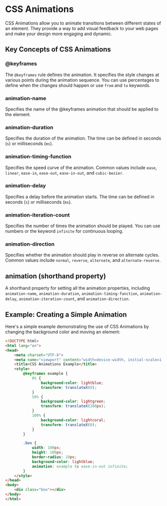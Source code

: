 # CSS Animations
CSS Animations allow you to animate transitions between different states of an element. They provide a way to add visual feedback to your web pages and make your design more engaging and dynamic.

## Key Concepts of CSS Animations
### @keyframes
The `@keyframes` rule defines the animation. It specifies the style changes at various points during the animation sequence. You can use percentages to define when the changes should happen or use `from` and `to` keywords.

### animation-name
Specifies the name of the @keyframes animation that should be applied to the element.

### animation-duration
Specifies the duration of the animation. The time can be defined in seconds (`s`) or milliseconds (`ms`).

### animation-timing-function
Specifies the speed curve of the animation. Common values include `ease`, `linear`, `ease-in`, `ease-out`, `ease-in-out`, and `cubic-bezier`.

### animation-delay
Specifies a delay before the animation starts. The time can be defined in seconds (`s`) or milliseconds (`ms`).

### animation-iteration-count
Specifies the number of times the animation should be played. You can use numbers or the keyword `infinite` for continuous looping.

### animation-direction
Specifies whether the animation should play in reverse on alternate cycles. Common values include `normal`, `reverse`, `alternate`, and `alternate-reverse`.


## animation (shorthand property)
A shorthand property for setting all the animation properties, including `animation-name`, `animation-duration`, `animation-timing-function`, `animation-delay`, `animation-iteration-count`, and `animation-direction`.


## Example: Creating a Simple Animation
Here's a simple example demonstrating the use of CSS Animations by changing the background color and moving an element:
```html
<!DOCTYPE html>
<html lang="en">
<head>
    <meta charset="UTF-8">
    <meta name="viewport" content="width=device-width, initial-scale=1.0">
    <title>CSS Animations Example</title>
    <style>
        @keyframes example {
            0% {
                background-color: lightblue;
                transform: translateX(0);
            }
            50% {
                background-color: lightgreen;
                transform: translateX(200px);
            }
            100% {
                background-color: lightcoral;
                transform: translateX(0);
            }
        }

        .box {
            width: 100px;
            height: 100px;
            border-radius: 10px;
            background-color: lightblue;
            animation: example 5s ease-in-out infinite;
        }
    </style>
</head>
<body>
    <div class="box"></div>
</body>
</html>
```
